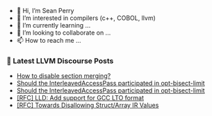 - 👋 Hi, I’m Sean Perry
- 👀 I’m interested in compilers (c++, COBOL, llvm)
- 🌱 I’m currently learning ...
- 💞️ I’m looking to collaborate on ...
- 📫 How to reach me ...

<!---
s66perry/s66perry is a ✨ special ✨ repository because its `README.md` (this file) appears on your GitHub profile.
You can click the Preview link to take a look at your changes.
--->
### 📕 Latest LLVM Discourse Posts

<!-- DISCOURSE-LLVM:START -->
- [How to disable section merging?](https://discourse.llvm.org/t/how-to-disable-section-merging/87151#post_15)
- [Should the InterleavedAccessPass participated in opt-bisect-limit](https://discourse.llvm.org/t/should-the-interleavedaccesspass-participated-in-opt-bisect-limit/87246#post_4)
- [Should the InterleavedAccessPass participated in opt-bisect-limit](https://discourse.llvm.org/t/should-the-interleavedaccesspass-participated-in-opt-bisect-limit/87246#post_3)
- [[RFC] LLD: Add support for GCC LTO format](https://discourse.llvm.org/t/rfc-lld-add-support-for-gcc-lto-format/87172#post_15)
- [[RFC] Towards Disallowing Struct/Array IR Values](https://discourse.llvm.org/t/rfc-towards-disallowing-struct-array-ir-values/87154?page=2#post_23)
<!-- DISCOURSE-LLVM:END -->
